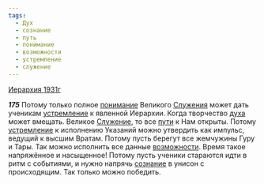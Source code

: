 ```yaml
---
tags:
  - Дух
  - сознание
  - путь
  - понимание
  - возможности
  - устремление
  - служение
---
```


[Иерархия 1931г](https://127.0.0.1:4002/agni/1931)

___175___
Потому только полное [понимание](../../../tags/#понимание) Великого [Служения](../../../tags/#служение) может дать ученикам [устремление](../../../tags/#устремление) к явленной Иерархии. Когда творчество [духа](../../../tags/#Дух) может вмещать. Великое [Служение](../../../tags/#служение), то все [пути](../../../tags/#путь) к Нам открыты. Потому [устремление](../../../tags/#устремление) к исполнению Указаний можно утвердить как импульс, ведущий к высшим Вратам. Потому пусть берегут все жемчужины Гуру и Тары. Так можно исполнить все данные [возможности](../../../tags/#возможности). Время такое напряжённое и насыщенное! Потому пусть ученики стараются идти в ритм с событиями, и нужно напрячь [сознание](../../../tags/#сознание) в унисон с происходящим. Так только можно победить.   

